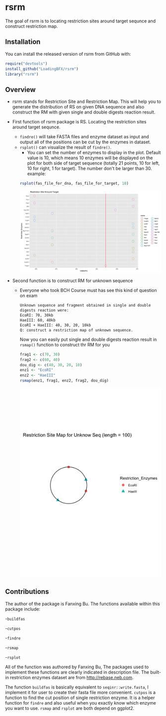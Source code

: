# rsrm

<!-- badges: start -->
<!-- badges: end -->

The goal of rsrm is to locating restriction sites around target sequnce and construct restriction map.

## Installation

You can install the released version of rsrm from GitHub with:

``` r
require("devtools")
install_github("LoadingBFX/rsrm")
library("rsrm")
```
## Overview
* rsrm stands for Restriction Site and Restriction Map. This will help you to generate the distribution of RS on given DNA sequence and also construct the RM with given single and double digests reaction result.

* First function of rsrm package is RS. Locating the restriction sites around target sequnce.
  + ```findre()``` will take FASTA files and enzyme dataset as input and output all of the positions can be cut by the enzymes in dataset.
  + ```rsplot()``` can visualize the result of ```findre()```.
    + You can set the number of enzymes to display in the plot. Default value is 10, which means 10 enzymes will be displayed on the plot for both side of target sequence (totally 21 points, 10 for left, 10 for right, 1 for target). The number don't be larger than 30.
    example:
    ```r
    rsplot(fas_file_for_dna, fas_file_for_target, 10)
    ```
    ![](./inst/extdata/RSplot.png)
    
* Second function is to construct RM for unknown sequence
  + Everyone who took BCH Course must has see this kind of question on exam
    ```
    Unknown sequence and fragment obtained in single and double digests reaction were:
    EcoRI: 70, 30kb
    HaeIII: 60, 40kb
    EcoRI + HaeIII: 40, 30, 20, 10kb
    Q: construct a restriction map of unknown sequence.
    ```
    Now you can easily put single and double digests reaction result in ```rsmap()``` function to construct thr RM for     you
    ```r
    frag1 <- c(70, 30)
    frag2 <- c(60, 40)
    dou_dig <- c(40, 30, 20, 10)
    enz1 <- "EcoRI"
    enz2 <- "HaeIII"
    rsmap(enz1, frag1, enz2, frag2, dou_dig)
    ```
    ![](./inst/extdata/RSMap.png)

## Contributions

The author of the package is Fanxing Bu. The functions available within this 
package include:

-```buildfas```

-```cutpos```

-```findre```

-```rsmap```

-```rsplot```

All of the function was authored by Fanxing Bu, The packages used to implement these functions are clearly indicated in description file. The built-in restriction enzymes dataset are from http://rebase.neb.com.

The function ```buildfas``` is basically equivalent to ```seqinr::write.fasta```, I implement it for user to create their fasta file more convenient.  ```cutpos``` is a function to find the cut position of single restriction enzyme. It is a helper function for ```findre``` and also useful when you exactly know which enzyme you want to use. ```rsmap``` and ```rsplot``` are both depend on ggplot2.
